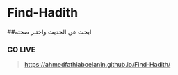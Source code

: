 # Find-Hadith
##ابحث عن الحديث واختبر صحته
### GO LIVE
> https://ahmedfathiaboelanin.github.io/Find-Hadith/
